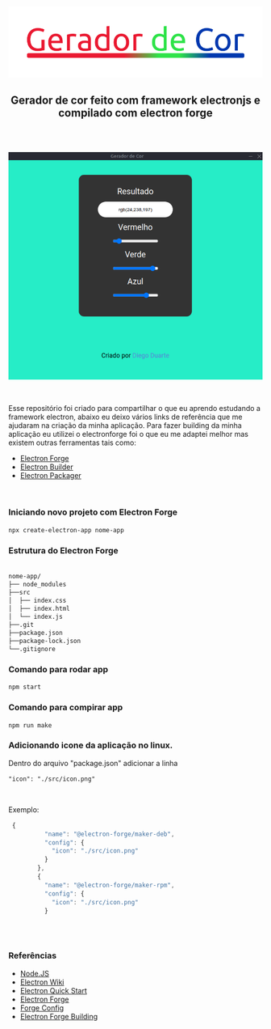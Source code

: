 <br><br>

<p align="center">
  <img width="700" height="" src="readme-assets/geradordecor.png">
</p>

<h2 align="center">Gerador de cor feito com framework electronjs e compilado com electron forge</h2>

<br><br>

<p align="center">
  <img width="" height="" src="readme-assets/screenshot-geradorcor.png"></p>

<br>


Esse repositório foi criado para compartilhar o que eu aprendo estudando a framework electron, abaixo eu deixo vários links de referência que me ajudaram na criação da minha aplicação.
Para fazer building da minha aplicação eu utilizei o electronforge foi o que eu me adaptei melhor mas existem outras ferramentas tais como:

- [Electron Forge](https://github.com/electron-userland/electron-forge)
- [Electron Builder](https://github.com/electron-userland/electron-builder)
- [Electron Packager](https://github.com/electron/electron-packager)

<br>

### Iniciando novo projeto com Electron Forge

~~~
npx create-electron-app nome-app
~~~

### Estrutura do Electron Forge

```text

nome-app/
├── node_modules
├──src
│  ├── index.css
│  ├── index.html
│  └── index.js
├──.git
├──package.json
├──package-lock.json
└──.gitignore

```

### Comando para rodar app

```text
npm start
```

### Comando para compirar app

```text
npm run make
```

### Adicionando icone da aplicação no linux.
Dentro do arquivo "package.json" adicionar a linha 
```text
"icon": "./src/icon.png"
```


<br>

Exemplo:

~~~javascript
 {
          "name": "@electron-forge/maker-deb",
          "config": {
            "icon": "./src/icon.png"
          }
        },
        {
          "name": "@electron-forge/maker-rpm",
          "config": {
            "icon": "./src/icon.png"
          }
~~~

<br><br>

### Referências

- [Node.JS](https://nodejs.org/en/docs/)
- [Electron Wiki](https://www.electronjs.org/docs)
- [Electron Quick Start](https://www.electronjs.org/docs/tutorial/quick-start)
- [Electron Forge](https://github.com/electron-userland/electron-forge)
- [Forge Config](https://www.electronforge.io/configuration)
- [Electron Forge Building](https://www.electronforge.io/)

<br><br>